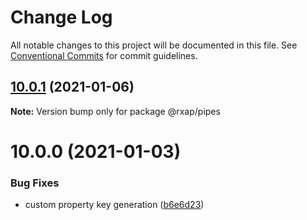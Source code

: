 # Change Log

All notable changes to this project will be documented in this file.
See [Conventional Commits](https://conventionalcommits.org) for commit guidelines.

## [10.0.1](https://gitlab.com/rxap/packages/compare/@rxap/pipes@10.0.0...@rxap/pipes@10.0.1) (2021-01-06)

**Note:** Version bump only for package @rxap/pipes





# 10.0.0 (2021-01-03)


### Bug Fixes

* custom property key generation ([b6e6d23](https://gitlab.com/rxap/packages/commit/b6e6d23215f0b35e0de2d35003b186a3d435b8e4))
